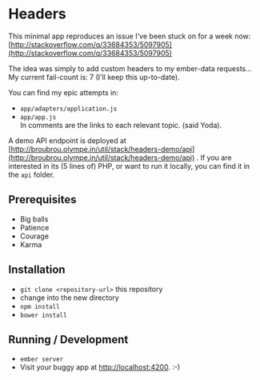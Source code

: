 # Headers

This minimal app reproduces an issue I've been stuck on for a week now:  
[http://stackoverflow.com/q/33684353/5097905](http://stackoverflow.com/q/33684353/5097905)  
  
The idea was simply to add custom headers to my ember-data requests...  
My current fail-count is: 7 (I'll keep this up-to-date).  
  
You can find my epic attempts in:  
- `app/adapters/application.js`
- `app/app.js`  
In comments are the links to each relevant topic. (said Yoda).

A demo API endpoint is deployed at [http://broubrou.olympe.in/util/stack/headers-demo/api](http://broubrou.olympe.in/util/stack/headers-demo/api) .
If you are interested in its (5 lines of) PHP, or want to run it locally, you can find it in the `api` folder.

## Prerequisites

* Big balls
* Patience
* Courage
* Karma

## Installation

* `git clone <repository-url>` this repository
* change into the new directory
* `npm install`
* `bower install`

## Running / Development

* `ember server`
* Visit your buggy app at [http://localhost:4200](http://localhost:4200). :-)

